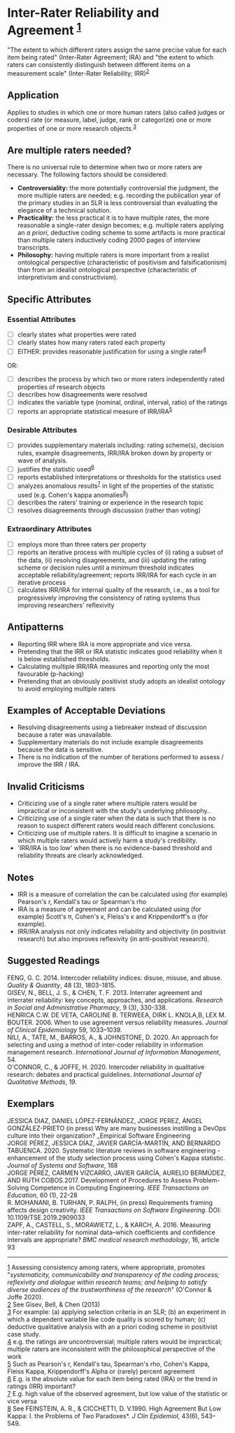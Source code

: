 # Inter-Rater Reliability and Agreement <sup>[1](#sdfootnote1anc)</sup>
&quot;The extent to which different raters assign the same precise value for each item being rated&quot; (Inter-Rater Agreement; IRA) and &quot;the extent to which raters can consistently distinguish between different items on a measurement scale&quot; (Inter-Rater Reliability; IRR)<sup>[2](#sdfootnote2anc)</sup>
## Application

Applies to studies in which one or more human raters (also called judges or coders) rate (or measure, label, judge, rank or categorize) one or more properties of one or more research objects.<sup>[3](#sdfootnote3anc)</sup>

## Are multiple raters needed?

There is no universal rule to determine when two or more raters are necessary. The following factors should be considered:

- **Controversiality:** the more potentially controversial the judgment, the more multiple raters are needed; e.g. recording the publication year of the primary studies in an SLR is less controversial than evaluating the elegance of a technical solution.
- **Practicality:**  the less practical it is to have multiple rates, the more reasonable a single-rater design becomes; e.g. multiple raters applying an _a priori_, deductive coding scheme to some artifacts is more practical than multiple raters inductively coding 2000 pages of interview transcripts.
- **Philosophy:** having multiple raters is more important from a realist ontological perspective (characteristic of positivism and falsificationism) than from an idealist ontological perspective (characteristic of interpretivism and constructivism).

## Specific Attributes

### Essential Attributes
- [ ] clearly states what properties were rated
- [ ] clearly states how many raters rated each property
- [ ] EITHER: provides reasonable justification for using a single rater<sup>[4](#sdfootnote4anc)</sup>

OR:
  - [ ] describes the process by which two or more raters independently rated properties of research objects
  - [ ] describes how disagreements were resolved
  - [ ] indicates the variable type (nominal, ordinal, interval, ratio) of the ratings
  - [ ] reports an appropriate statistical measure of IRR/IRA<sup>[5](#sdfootnote5anc)</sup>

### Desirable Attributes
- [ ] provides supplementary materials including: rating scheme(s), decision rules, example disagreements, IRR/IRA broken down by property or wave of analysis.
- [ ] justifies the statistic used<sup>[6](#sdfootnote6anc)</sup>
- [ ] reports established interpretations or thresholds for the statistics used
- [ ] analyzes anomalous results<sup>[7](#sdfootnote7anc)</sup> in light of the properties of the statistic used (e.g. Cohen&#39;s kappa anomalies<sup>[8](#sdfootnote8anc)</sup>)
- [ ] describes the raters&#39; training or experience in the research topic
- [ ] resolves disagreements through discussion (rather than voting)

### Extraordinary Attributes
- [ ] employs more than three raters per property
- [ ] reports an iterative process with multiple cycles of (i) rating a subset of the data, (ii) resolving disagreements, and (iii) updating the rating scheme or decision rules until a minimum threshold indicates acceptable reliability/agreement; reports IRR/IRA for each cycle in an iterative process
- [ ] calculates IRR/IRA for internal quality of the research, i.e., as a tool for progressively improving the consistency of rating systems thus improving researchers&#39; reflexivity

## Antipatterns

- Reporting IRR where IRA is more appropriate and vice versa.
- Pretending that the IRR or IRA statistic indicates good reliability when it is below established thresholds.
- Calculating multiple IRR/IRA measures and reporting only the most favourable (p-hacking)
- Pretending that an obviously positivist study adopts an idealist ontology to avoid employing multiple raters

## Examples of Acceptable Deviations

- Resolving disagreements using a tiebreaker instead of discussion because a rater was unavailable.
- Supplementary materials do not include example disagreements because the data is sensitive.
- There is no indication of the number of iterations performed to assess / improve the IRR / IRA.

## Invalid Criticisms

- Criticizing use of a single rater where multiple raters would be impractical or inconsistent with the study&#39;s underlying philosophy..
- Criticizing use of a single rater when the data is such that there is no reason to suspect different raters would reach different conclusions.
- Criticizing use of multiple raters. It is difficult to imagine a scenario in which multiple raters would actively harm a study&#39;s credibility.
- &#39;IRR/IRA is too low&#39; when there is no evidence-based threshold and reliability threats are clearly acknowledged.

## Notes

- IRR is a measure of correlation the can be calculated using (for example) Pearson&#39;s r, Kendall&#39;s tau or Spearman&#39;s rho
- IRA is a measure of agreement and can be calculated using (for example) Scott&#39;s π, Cohen&#39;s κ, Fleiss&#39;s κ and Krippendorff&#39;s α (for example).
- IRR/IRA analysis not only indicates reliability and objectivity (in positivist research) but also improves reflexivity (in anti-positivist research).

## Suggested Readings
FENG, G. C. 2014. Intercoder reliability indices: disuse, misuse, and abuse. _Quality &amp; Quantity_, 48 (3), 1803-1815.  
GISEV, N., BELL, J. S., &amp; CHEN, T. F. 2013. Interrater agreement and interrater reliability: key concepts, approaches, and applications. _Research in Social and Administrative Pharmacy_, 9 (3), 330-338.  
HENRICA C.W. DE VETA, CAROLINE B. TERWEEA, DIRK L. KNOLA,B, LEX M. BOUTER. 2006. When to use agreement versus reliability measures. _Journal of Clinical Epidemiology_ 59, 1033–1039.  
NILI, A., TATE, M., BARROS, A., &amp; JOHNSTONE, D. 2020. An approach for selecting and using a method of inter-coder reliability in information management research. _International Journal of Information Management_, 54.  
O&#39;CONNOR, C., &amp; JOFFE, H. 2020. Intercoder reliability in qualitative research: debates and practical guidelines. _International Journal of Qualitative Methods_, 19.  

## Exemplars
JESSICA DIAZ, DANIEL LÓPEZ-FERNÁNDEZ, JORGE PEREZ, ÁNGEL GONZÁLEZ-PRIETO (in press) Why are many businesses instilling a DevOps culture into their organization? _Empirical Software Engineering  
JORGE PÉREZ, JESSICA DÍAZ, JAVIER GARCÍA-MARTÍN, AND BERNARDO TABUENCA. 2020. Systematic literature reviews in software engineering - enhancement of the study selection process using Cohen&#39;s Kappa statistic. _Journal of Systems and Software_, 168  
JORGE PÉREZ, CARMEN VIZCARRO, JAVIER GARCÍA, AURELIO BERMÚDEZ, AND RUTH COBOS.2017. Development of Procedures to Assess Problem-Solving Competence in Computing Engineering. _IEEE Transactions on Education_, 60 (1), 22-28  
R. MOHANANI, B. TURHAN, P. RALPH, (in press) Requirements framing affects design creativity. _IEEE Transactions on Software Engineering._ DOI: 10.1109/TSE.2019.2909033  
ZAPF, A., CASTELL, S., MORAWIETZ, L., &amp; KARCH, A. 2016. Measuring inter-rater reliability for nominal data–which coefficients and confidence intervals are appropriate? _BMC medical research methodology_, 16, article 93  

---
[1](#sdfootnote1anc) Assessing consistency among raters, where appropriate, promotes &quot;_systematicity, communicability and transparency of the coding process; reflexivity and dialogue within research teams; and helping to satisfy diverse audiences of the trustworthiness of the research_&quot; (O&#39;Connor &amp; Joffe 2020).  
[2](#sdfootnote2anc) See Gisev, Bell, &amp; Chen (2013)  
[3](#sdfootnote3anc) For example: (a) applying selection criteria in an SLR; (b) an experiment in which a dependent variable like code quality is scored by human; (c) deductive qualitative analysis with an a priori coding scheme in positivist case study.  
[4](#sdfootnote4anc) e.g. the ratings are uncontroversial; multiple raters would be impractical; multiple raters are inconsistent with the philosophical perspective of the work  
[5](#sdfootnote5anc) Such as Pearson&#39;s r, Kendall&#39;s tau, Spearman&#39;s rho, Cohen&#39;s Kappa, Fleiss Kappa, Krippendorff&#39;s Alpha or (rarely) percent agreement  
[6](#sdfootnote6anc) E.g. is the absolute value for each item being rated (IRA) or the trend in ratings (IRR) important?  
[7](#sdfootnote7anc) E.g. high value of the observed agreement, but low value of the statistic or vice versa  
[8](#sdfootnote8anc) See FEINSTEIN, A. R., &amp; CICCHETTI, D. V.1990. High Agreement But Low Kappa: I. the Problems of Two Paradoxes\*. _J Clin Epidemiol_, 43(6), 543–549.
